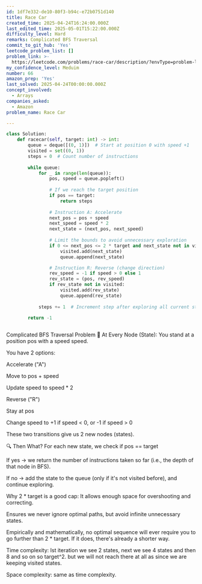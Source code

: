 ```yaml
---
id: 1df7e332-de10-80f3-b94c-e72b0751d140
title: Race Car
created_time: 2025-04-24T16:24:00.000Z
last_edited_time: 2025-05-01T15:22:00.000Z
difficulty_level: Hard
remarks: Complicated BFS Traversal
commit_to_git_hub: 'Yes'
leetcode_problem_list: []
problem_link: >-
  https://leetcode.com/problems/race-car/description/?envType=problem-list-v2&envId=7p5x763
my_confidence_level: Meduim
number: 66
amazon_prep: 'Yes'
last_solved: 2025-04-24T00:00:00.000Z
concept_involved:
  - Arrays
companies_asked:
  - Amazon
problem_name: Race Car

---
```


```python
class Solution:
    def racecar(self, target: int) -> int:
        queue = deque([(0, 1)])  # Start at position 0 with speed +1
        visited = set((0, 1))
        steps = 0  # Count number of instructions
        
        while queue:
            for _ in range(len(queue)):
                pos, speed = queue.popleft()
                
                # If we reach the target position
                if pos == target:
                    return steps
                
                # Instruction A: Accelerate
                next_pos = pos + speed
                next_speed = speed * 2
                next_state = (next_pos, next_speed)
                
                # Limit the bounds to avoid unnecessary exploration
                if 0 <= next_pos <= 2 * target and next_state not in visited:
                    visited.add(next_state)
                    queue.append(next_state)

                # Instruction R: Reverse (change direction)
                rev_speed = -1 if speed > 0 else 1
                rev_state = (pos, rev_speed)
                if rev_state not in visited:
                    visited.add(rev_state)
                    queue.append(rev_state)
            
            steps += 1  # Increment step after exploring all current states

        return -1
        
```

Complicated BFS Traversal Problem
🔄 At Every Node (State):
You stand at a position pos with a speed speed.

You have 2 options:

Accelerate ("A")

Move to pos + speed

Update speed to speed \* 2

Reverse ("R")

Stay at pos

Change speed to +1 if speed < 0, or -1 if speed > 0

These two transitions give us 2 new nodes (states).

🔍 Then What?
For each new state, we check if pos == target

If yes → we return the number of instructions taken so far (i.e., the depth of that node in BFS).

If no → add the state to the queue (only if it's not visited before), and continue exploring.

Why 2 \* target is a good cap:
It allows enough space for overshooting and correcting.

Ensures we never ignore optimal paths, but avoid infinite unnecessary states.

Empirically and mathematically, no optimal sequence will ever require you to go further than 2 \* target. If it does, there's already a shorter way.

Time complexity: Ist iteration we see 2 states, next we see 4 states and then 8 and so on so target^2. but we will not reach there at all as since we are keeping visited states.

Space complexity: same as time complexity.
